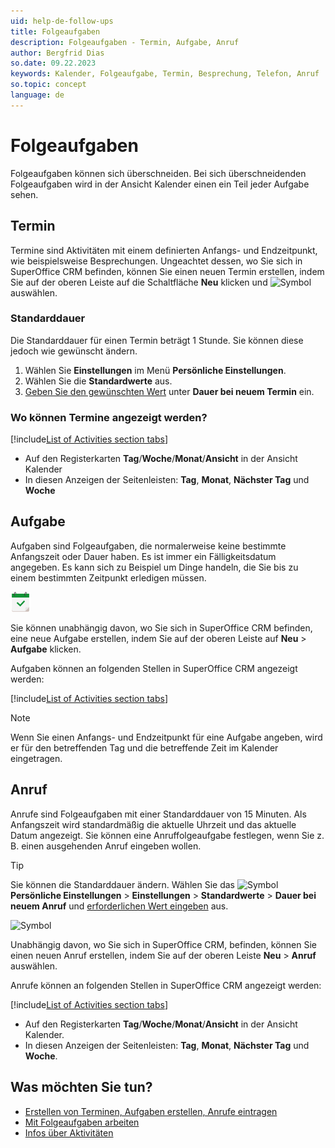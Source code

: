 ```yaml
---
uid: help-de-follow-ups
title: Folgeaufgaben
description: Folgeaufgaben - Termin, Aufgabe, Anruf
author: Bergfrid Dias
so.date: 09.22.2023
keywords: Kalender, Folgeaufgabe, Termin, Besprechung, Telefon, Anruf
so.topic: concept
language: de
---
```


# Folgeaufgaben

Folgeaufgaben können sich überschneiden. Bei sich überschneidenden Folgeaufgaben wird in der Ansicht Kalender einen ein Teil jeder Aufgabe sehen.

## <a id="apt" />Termin

Termine sind Aktivitäten mit einem definierten Anfangs- und Endzeitpunkt, wie beispielsweise Besprechungen. Ungeachtet dessen, wo Sie sich in SuperOffice CRM befinden, können Sie einen neuen Termin erstellen, indem Sie auf der oberen Leiste auf die Schaltfläche **Neu** klicken und ![Symbol][img1] auswählen.

### Standarddauer

Die Standarddauer für einen Termin beträgt 1 Stunde. Sie können diese jedoch wie gewünscht ändern.

1. Wählen Sie **Einstellungen** im Menü **Persönliche Einstellungen**.
1. Wählen Sie die **Standardwerte** aus.
1. [Geben Sie den gewünschten Wert][1] unter **Dauer bei neuem Termin** ein.

### Wo können Termine angezeigt werden?

<!-- markdownlint-disable MD032 -->
[!include[List of Activities section tabs](../../learn/includes/list-activities-section-tabs.md)]
* Auf den Registerkarten **Tag**/**Woche**/**Monat**/**Ansicht** in der Ansicht Kalender
* In diesen Anzeigen der Seitenleisten: **Tag**, **Monat**, **Nächster Tag** und **Woche**
<!-- markdownlint-restore -->

## <a id="task" />Aufgabe

Aufgaben sind Folgeaufgaben, die normalerweise keine bestimmte Anfangszeit oder Dauer haben. Es ist immer ein Fälligkeitsdatum angegeben. Es kann sich zu Beispiel um Dinge handeln, die Sie bis zu einem bestimmten Zeitpunkt erledigen müssen.

![Symbol][img2]

Sie können unabhängig davon, wo Sie sich in SuperOffice CRM befinden, eine neue Aufgabe erstellen, indem Sie auf der oberen Leiste auf **Neu** > **Aufgabe** klicken.

Aufgaben können an folgenden Stellen in SuperOffice CRM angezeigt werden:

[!include[List of Activities section tabs](../../learn/includes/list-activities-section-tabs.md)]

> [!NOTE]
> Wenn Sie einen Anfangs- und Endzeitpunkt für eine Aufgabe angeben, wird er für den betreffenden Tag und die betreffende Zeit im Kalender eingetragen.

## <a id="call" />Anruf

Anrufe sind Folgeaufgaben mit einer Standarddauer von 15 Minuten. Als Anfangszeit wird standardmäßig die aktuelle Uhrzeit und das aktuelle Datum angezeigt. Sie können eine Anruffolgeaufgabe festlegen, wenn Sie z. B. einen ausgehenden Anruf eingeben wollen.

> [!TIP]
> Sie können die Standarddauer ändern. Wählen Sie das ![Symbol][img4] **Persönliche Einstellungen** > **Einstellungen** > **Standardwerte** > **Dauer bei neuem Anruf** und [erforderlichen Wert eingeben][1] aus.

![Symbol][img3]

Unabhängig davon, wo Sie sich in SuperOffice CRM, befinden, können Sie einen neuen Anruf erstellen, indem Sie auf der oberen Leiste **Neu** > **Anruf** auswählen.

Anrufe können an folgenden Stellen in SuperOffice CRM angezeigt werden:

<!-- markdownlint-disable MD032 -->
[!include[List of Activities section tabs](../../learn/includes/list-activities-section-tabs.md)]
* Auf den Registerkarten **Tag**/**Woche**/**Monat**/**Ansicht** in der Ansicht Kalender.
* In diesen Anzeigen der Seitenleisten: **Tag**, **Monat**, **Nächster Tag** und **Woche**.
<!-- markdownlint-restore -->

## Was möchten Sie tun?

* [Erstellen von Terminen, Aufgaben erstellen, Anrufe eintragen][2]
* [Mit Folgeaufgaben arbeiten][3]
* [Infos über Aktivitäten][4]

<!-- Referenced links -->
[1]: ../../learn/getting-started/preferences.md
[2]: create-follow-up.md
[3]: index.md
[4]: ../../learn/basics/activity.md

<!-- Referenced images -->
[img1]: ../../../../common/icons/appointment.png
[img2]: ../../../../common/icons/appointment-task-h32.png
[img3]: ../../../../common/icons/phone-h32.png
[img4]: ../../../media/icons/personal-settings-small.png
